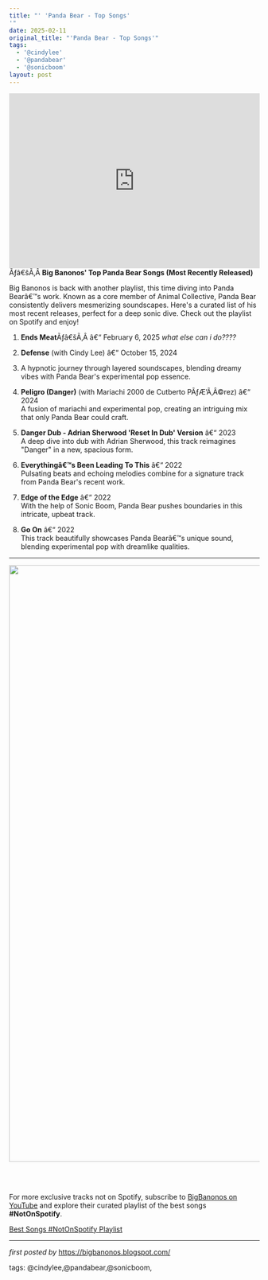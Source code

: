 ```yaml
---
title: "' 'Panda Bear - Top Songs'
'"
date: 2025-02-11
original_title: "'Panda Bear - Top Songs'"
tags:
  - '@cindylee'
  - '@pandabear'
  - '@sonicboom'
layout: post
---
```

<iframe allow="autoplay; clipboard-write; encrypted-media; fullscreen; picture-in-picture" allowfullscreen="" frameborder="0" height="352" loading="lazy" src="https://open.spotify.com/embed/playlist/1jlKrO4g3GSbUYHl8B7dro?utm_source=generator" width="100%"></iframe>Ãƒâ€šÃ‚Â <strong>Big Banonos' Top Panda Bear Songs (Most Recently Released)</strong><p>Big Banonos is back with another playlist, this time diving into Panda Bearâ€™s work. Known as a core member of Animal Collective, Panda Bear consistently delivers mesmerizing soundscapes. Here's a curated list of his most recent releases, perfect for a deep sonic dive. Check out the playlist on Spotify and enjoy!</p><ol><li><p><b>Ends Meat</b>Ãƒâ€šÃ‚Â â€“ February 6, 2025 <i>what else can i do????</i></p></li><li><p><strong>Defense</strong> (with Cindy Lee) â€“ October 15, 2024</p></li><li><p>A hypnotic journey through layered soundscapes, blending dreamy vibes with Panda Bear's experimental pop essence.</p></li><li><p><strong>Peligro (Danger)</strong> (with Mariachi 2000 de Cutberto PÃƒÆ’Ã‚Â©rez) â€“ 2024<br />A fusion of mariachi and experimental pop, creating an intriguing mix that only Panda Bear could craft.</p></li><li><p><strong>Danger Dub - Adrian Sherwood 'Reset In Dub' Version</strong> â€“ 2023<br />A deep dive into dub with Adrian Sherwood, this track reimagines "Danger" in a new, spacious form.</p></li><li><p><strong>Everythingâ€™s Been Leading To This</strong> â€“ 2022<br />Pulsating beats and echoing melodies combine for a signature track from Panda Bear's recent work.</p></li><li><p><strong>Edge of the Edge</strong> â€“ 2022<br />With the help of Sonic Boom, Panda Bear pushes boundaries in this intricate, upbeat track.</p></li><li><p><strong>Go On</strong> â€“ 2022<br />This track beautifully showcases Panda Bearâ€™s unique sound, blending experimental pop with dreamlike qualities.</p></li></ol><hr /><div class="separator" ><a href="https://www.brooklynvegan.com/wp-content/uploads/2024/10/14/Panda-Bear_sg-3_PC-Ian-Witchell_300dpi.jpg"><img border="0" data-original-height="1200" data-original-width="1600" height="1200" src="https://www.brooklynvegan.com/wp-content/uploads/2024/10/14/Panda-Bear_sg-3_PC-Ian-Witchell_300dpi.jpg" width="1600" /></a></div><br /><p><br /></p>

<!--Subscribe and Playlist Links-->
<div>
    <p>For more exclusive tracks not on Spotify, subscribe to <a href="https://www.youtube.com/@BigBanonos" target="_blank">BigBanonos on YouTube</a> and explore their curated playlist of the best songs <strong>#NotOnSpotify</strong>.</p>
    <p><a href="https://www.youtube.com/playlist?list=PLtuNtuTatqI0kFahUCbtbfenC_ET5O_tr" target="_blank">Best Songs #NotOnSpotify Playlist<br /></a></p></div>

<hr />

<p><em>first posted by</em> <a href="https://bigbanonos.blogspot.com/" rel="noopener" target="_new">https://bigbanonos.blogspot.com/</a></p>

<p>tags: @cindylee,@pandabear,@sonicboom,</p>
